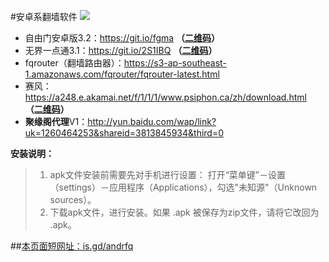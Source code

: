 #安卓系翻墙软件 ![](https://oq1gjg.bl3301.livefilestore.com/y2mSuMEjmc2kLjSiVLk0utoLnHrcfRJzDwwgf3pj_p6FfT4_DwRagPJMuj4WFMpFDM_fNJNHi168ueob9geZJG7vsHEZ1KDnblA99joeqIpWq2u1QHpUIaf9OuckwqYCjmx/google_android.png?psid=1)
* 自由门安卓版3.2：https://git.io/fgma **（[二维码](https://camo.githubusercontent.com/51ccb53af2ccd6a429709aa7f6915b8720198fd1/687474703a2f2f646f6e6774616977616e672e636f6d2f6c6f632f696d616765732f71725f66676d612e706e67)）**
* 无界一点通3.1：https://git.io/2S1IBQ **（[二维码](https://camo.githubusercontent.com/8acbf0ac9b56986677e892433b644d727e21ef60/687474703a2f2f6d2e77756a69656c69756c616e2e636f6d2f696d6167652f756d2e706e67)）**
* fqrouter（翻墙路由器）：https://s3-ap-southeast-1.amazonaws.com/fqrouter/fqrouter-latest.html
* 赛风：https://a248.e.akamai.net/f/1/1/1/www.psiphon.ca/zh/download.html **（[二维码](https://a248.e.akamai.net/f/1/1/1/www.psiphon.ca/images/android/android-download-qr.png)）**
* **聚缘阁代理**V1：http://yun.baidu.com/wap/link?uk=1260464253&shareid=3813845934&third=0


**安装说明：**

> 1. apk文件安装前需要先对手机进行设置： 打开“菜单键”－设置（settings）－应用程序（Applications），勾选"未知源"（Unknown sources）。
> 2. 下载apk文件，进行安装。如果 .apk 被保存为zip文件，请将它改回为 .apk。

##[本页面短网址：is.gd/andrfq](http://is.gd/andrfq)